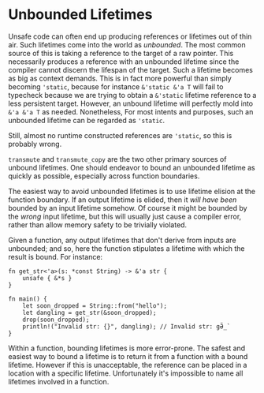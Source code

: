 # Unbounded Lifetimes

Unsafe code can often end up producing references or lifetimes out of thin air.
Such lifetimes come into the world as *unbounded*. The most common source of
this is taking a reference to the target of a raw pointer. This necessarily produces a
reference with an unbounded lifetime since the compiler cannot discern the lifespan of the target.
Such a lifetime becomes as big as context demands. 
This is in fact more powerful than simply becoming `'static`, because
for instance `&'static &'a T` will fail to typecheck because we are trying
to obtain a `&'static` lifetime reference to a less persistent target. 
However, an unbound lifetime
will perfectly mold into `&'a &'a T` as needed. Nonetheless, For most intents and
purposes, such an unbounded lifetime can be regarded as `'static`.

Still, almost no runtime constructed references are `'static`, so this is probably wrong.

`transmute` and `transmute_copy` are the two other primary sources of unbound lifetimes. 
One should endeavor to
bound an unbounded lifetime as quickly as possible, especially across function
boundaries.

The easiest way to avoid unbounded lifetimes is to use lifetime elision at the
function boundary. If an output lifetime is elided, then it *will have been* bounded by
an input lifetime somehow. Of course it might be bounded by the *wrong* input lifetime, but
this will usually just cause a compiler error, rather than allow memory safety
to be trivially violated.

Given a function, any output lifetimes that don't derive from inputs are
unbounded; and so, here the function stipulates a lifetime with which the
result is bound. For instance:

<!-- no_run: This example exhibits undefined behavior. -->
```rust,no_run
fn get_str<'a>(s: *const String) -> &'a str {
    unsafe { &*s }
}

fn main() {
    let soon_dropped = String::from("hello");
    let dangling = get_str(&soon_dropped);
    drop(soon_dropped);
    println!("Invalid str: {}", dangling); // Invalid str: gӚ_`
}
```

Within a function, bounding lifetimes is more error-prone. The safest and easiest
way to bound a lifetime is to return it from a function with a bound lifetime.
However if this is unacceptable, the reference can be placed in a location with
a specific lifetime. Unfortunately it's impossible to name all lifetimes involved
in a function.
